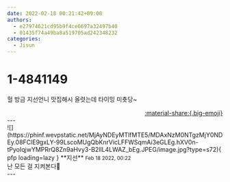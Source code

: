 ```yaml
---
date: 2022-02-18 00:21:42+09:00
authors:
  - e27974621cd95b9f4ce6697a32497b40
  - 01435f74a49ba8a519705ad242348232
categories:
  - Jisun
---
```


# 1-4841149

<div class="post-container" markdown="1">
<div class="content-container md-sidebar__scrollwrap" markdown="1">

헐 방금 지선언니 맛집해시 올렷는데 타이밍 미춋당~

</div>
</div>

<div style="text-align: right;" markdown="1">
<a href="https://weverse.io/fromis9/fanpost/1-4841149" style="text-align: right;">:material-share:{.big-emoji}</a>
</div>
---

<div class="comments-container md-sidebar__scrollwrap" markdown="1">
<div class="comment" markdown="1">
<div class='id-container' markdown="1">
![](https://phinf.wevpstatic.net/MjAyNDEyMTlfMTE5/MDAxNzM0NTgzMjY0NDEy.08FClE9gxLY-99LscoMUgQbKnrVicLFFWSqmAi3eGLEg.hXV0n-tPyoIqjwYMPRrQ8Zn9aHvy3-B2llL4LWAZ_bEg.JPEG/image.jpg?type=s72){ pfp loading=lazy }
**<span class="artist">지선</span>** <small>Feb 18 2022, 00:22</small><br>
</div>
<div class='comment-body' markdown="1">
난 모든 걸 지켜본다🌝
</div>
</div>
</div>
---
